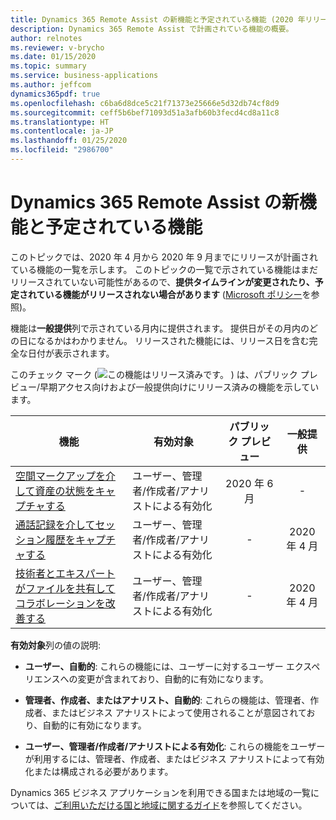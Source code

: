 ```yaml
---
title: Dynamics 365 Remote Assist の新機能と予定されている機能 (2020 年リリース ウェーブ 1)
description: Dynamics 365 Remote Assist で計画されている機能の概要。
author: relnotes
ms.reviewer: v-brycho
ms.date: 01/15/2020
ms.topic: summary
ms.service: business-applications
ms.author: jeffcom
dynamics365pdf: true
ms.openlocfilehash: c6ba6d8dce5c21f71373e25666e5d32db74cf8d9
ms.sourcegitcommit: ceff5b6bef71093d51a3afb60b3fecd4cd8a11c8
ms.translationtype: HT
ms.contentlocale: ja-JP
ms.lasthandoff: 01/25/2020
ms.locfileid: "2986700"
---
```

# <a name="whats-new-and-planned-for-dynamics-365-remote-assist"></a>Dynamics 365 Remote Assist の新機能と予定されている機能

このトピックでは、2020 年 4 月から 2020 年 9 月までにリリースが計画されている機能の一覧を示します。 このトピックの一覧で示されている機能はまだリリースされていない可能性があるので、**提供タイムラインが変更されたり、予定されている機能がリリースされない場合があります** ([Microsoft ポリシー](https://go.microsoft.com/fwlink/p/?linkid=2007332)を参照)。

機能は**一般提供**列で示されている月内に提供されます。 提供日がその月内のどの日になるかはわかりません。 リリースされた機能には、リリース日を含む完全な日付が表示されます。

このチェック マーク (![この機能はリリース済みです。](/dynamics365-release-plan/media/green-checkmark.png "この機能はリリース済みです。") ) は、パブリック プレビュー/早期アクセス向けおよび一般提供向けにリリース済みの機能を示しています。

| 機能    | 有効対象    |  パブリック プレビュー |  一般提供 | 
| ---------- |---------------- | :---------------: |:--------------: |
 | [空間マークアップを介して資産の状態をキャプチャする](capture-asset-condition-through-spatial-markup.md) | ユーザー、管理者/作成者/アナリストによる有効化 | 2020 年 6 月|- | 
 | [通話記録を介してセッション履歴をキャプチャする](capture-session-history-through-call-recordings.md) | ユーザー、管理者/作成者/アナリストによる有効化 | -|2020 年 4 月 | 
 | [技術者とエキスパートがファイルを共有してコラボレーションを改善する](share-files-between-technicians-experts-improve-collaboration.md) | ユーザー、管理者/作成者/アナリストによる有効化 | -|2020 年 4 月 | 

**有効対象**列の値の説明:

- **ユーザー、自動的**: これらの機能には、ユーザーに対するユーザー エクスペリエンスへの変更が含まれており、自動的に有効になります。

- **管理者、作成者、またはアナリスト、自動的**: これらの機能は、管理者、作成者、またはビジネス アナリストによって使用されることが意図されており、自動的に有効になります。

- **ユーザー、管理者/作成者/アナリストによる有効化**: これらの機能をユーザーが利用するには、管理者、作成者、またはビジネス アナリストによって有効化または構成される必要があります。


Dynamics 365 ビジネス アプリケーションを利用できる国または地域の一覧については、[ご利用いただける国と地域に関するガイド](https://aka.ms/dynamics_365_international_availability_deck)を参照してください。 

